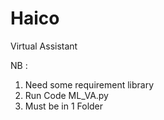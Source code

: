 # Haico
Virtual Assistant

NB :
1. Need some requirement library
2. Run Code ML_VA.py
3. Must be in 1 Folder
